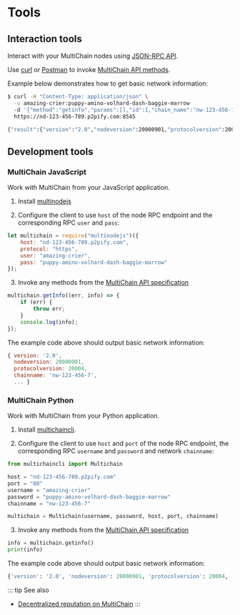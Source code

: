 # Tools

## Interaction tools

Interact with your MultiChain nodes using [JSON-RPC API](https://www.multichain.com/developers/json-rpc-api/).

Use [curl](https://curl.haxx.se) or [Postman](https://www.getpostman.com) to invoke [MultiChain API methods](https://www.multichain.com/developers/json-rpc-api/).

Example below demonstrates how to get basic network information:

``` sh
$ curl -H "Content-Type: application/json" \
  -u amazing-crier:puppy-amino-volhard-dash-baggie-marrow
  -d '{"method":"getinfo","params":[],"id":1,"chain_name":"nw-123-456-7"}' \
  https://nd-123-456-789.p2pify.com:8545

{"result":{"version":"2.0","nodeversion":20000901,"protocolversion":20004,"chainname":"nw-123-456-7", ...}
```

## Development tools

### MultiChain JavaScript

Work with MultiChain from your JavaScript application.

1. Install [multinodejs](https://github.com/sdec-brasil/multinodejs)

2. Configure the client to use `host` of the node RPC endpoint and the corresponding RPC `user` and `pass`:

``` js
let multichain = require("multinodejs")({
    host: "nd-123-456-789.p2pify.com",
    protocol: "https",
    user: "amazing-crier",
    pass: "puppy-amino-volhard-dash-baggie-marrow"
});
```

3. Invoke any methods from the [MultiChain API specification](http://www.multichain.com/developers/json-rpc-api/)

``` js
multichain.getInfo((err, info) => {
    if (err) {
        throw err;
    }
    console.log(info);
});
```

The example code above should output basic network information:

``` js
{ version: '2.0',
  nodeversion: 20000901,
  protocolversion: 20004,
  chainname: 'nw-123-456-7',
  ... }
```

### MultiChain Python

Work with MultiChain from your Python application.

1. Install [multichaincli](https://github.com/chainstack/multichaincli).

2. Configure the client to use `host` and `port` of the node RPC endpoint, the corresponding RPC `username` and `password` and network `chainname`:

``` python
from multichaincli import Multichain

host = "nd-123-456-789.p2pify.com"
port = "80"
username = "amazing-crier"
password = "puppy-amino-volhard-dash-baggie-marrow"
chainname = "nw-123-456-7"

multichain = Multichain(username, password, host, port, chainname)
```

3. Invoke any methods from the [MultiChain API specification](http://www.multichain.com/developers/json-rpc-api/)

``` python
info = multichain.getinfo()
print(info)
```

The example code above should output basic network information:

``` python
{'version': '2.0', 'nodeversion': 20000901, 'protocolversion': 20004, 'chainname': 'nw-123-456-7', ... }
```

::: tip See also
* [Decentralized reputation on MultiChain](/tutorials/decentralized-reputation-on-multichain)
:::